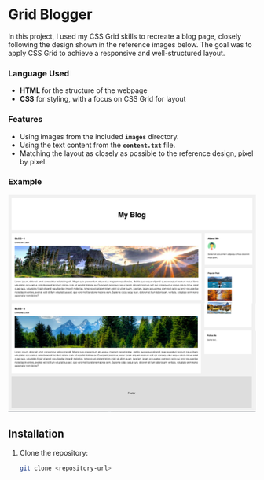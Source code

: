 # Grid Blogger

In this project, I used my CSS Grid skills to recreate a blog page, closely following the design shown in the reference images below. The goal was to apply CSS Grid to achieve a responsive and well-structured layout.

### Language Used
- **HTML** for the structure of the webpage
- **CSS** for styling, with a focus on CSS Grid for layout

### Features
- Using images from the included **`images`** directory.
- Using the text content from the **`content.txt`** file.
- Matching the layout as closely as possible to the reference design, pixel by pixel.

### Example

![Desktop](./layout_images/desktop.png "desktop version")


## Installation

1. Clone the repository:

   ```bash
   git clone <repository-url>
